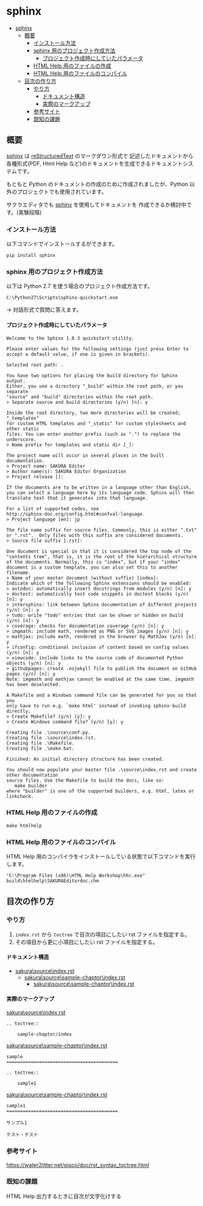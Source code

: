 # sphinx

<!-- TOC -->

- [sphinx](#sphinx)
    - [概要](#概要)
        - [インストール方法](#インストール方法)
        - [sphinx 用のプロジェクト作成方法](#sphinx-用のプロジェクト作成方法)
            - [プロジェクト作成時にしていたパラメータ](#プロジェクト作成時にしていたパラメータ)
        - [HTML Help 用のファイルの作成](#html-help-用のファイルの作成)
        - [HTML Help 用のファイルのコンパイル](#html-help-用のファイルのコンパイル)
    - [目次の作り方](#目次の作り方)
        - [やり方](#やり方)
            - [ドキュメント構造](#ドキュメント構造)
            - [実際のマークアップ](#実際のマークアップ)
        - [参考サイト](#参考サイト)
        - [既知の課題](#既知の課題)

<!-- /TOC -->

## 概要

[sphinx](http://www.sphinx-doc.org/en/master/) は [reStructuredText](https://quick-restructuredtext.readthedocs.io/en/latest/) のマークダウン形式で
記述したドキュメントから各種形式(PDF, Html Help など)のドキュメントを生成できるドキュメントシステムです。

もともと Python のドキュメントの作成のために作成されましたが、Python 以外のプロジェクトでも使用されています。

サクラエディタでも [sphinx](http://www.sphinx-doc.org/en/master/) を使用してドキュメントを
作成できるか検討中です。(実験段階)

### インストール方法

以下コマンドでインストールするができます。

```
pip install sphinx
```

### sphinx 用のプロジェクト作成方法

以下は Python 2.7 を使う場合のプロジェクト作成方法です。

```
C:\Python27\Scripts\sphinx-quickstart.exe
```

→ 対話形式で質問に答えます。

#### プロジェクト作成時にしていたパラメータ

```
Welcome to the Sphinx 1.8.3 quickstart utility.

Please enter values for the following settings (just press Enter to
accept a default value, if one is given in brackets).

Selected root path: .

You have two options for placing the build directory for Sphinx output.
Either, you use a directory "_build" within the root path, or you separate
"source" and "build" directories within the root path.
> Separate source and build directories (y/n) [n]: y

Inside the root directory, two more directories will be created; "_templates"
for custom HTML templates and "_static" for custom stylesheets and other static
files. You can enter another prefix (such as ".") to replace the underscore.
> Name prefix for templates and static dir [_]:

The project name will occur in several places in the built documentation.
> Project name: SAKURA Editor
> Author name(s): SAKURA Editor Organization
> Project release []:

If the documents are to be written in a language other than English,
you can select a language here by its language code. Sphinx will then
translate text that it generates into that language.

For a list of supported codes, see
http://sphinx-doc.org/config.html#confval-language.
> Project language [en]: jp

The file name suffix for source files. Commonly, this is either ".txt"
or ".rst".  Only files with this suffix are considered documents.
> Source file suffix [.rst]:

One document is special in that it is considered the top node of the
"contents tree", that is, it is the root of the hierarchical structure
of the documents. Normally, this is "index", but if your "index"
document is a custom template, you can also set this to another filename.
> Name of your master document (without suffix) [index]:
Indicate which of the following Sphinx extensions should be enabled:
> autodoc: automatically insert docstrings from modules (y/n) [n]: y
> doctest: automatically test code snippets in doctest blocks (y/n) [n]: y
> intersphinx: link between Sphinx documentation of different projects (y/n) [n]: y
> todo: write "todo" entries that can be shown or hidden on build (y/n) [n]: y
> coverage: checks for documentation coverage (y/n) [n]: y
> imgmath: include math, rendered as PNG or SVG images (y/n) [n]: y
> mathjax: include math, rendered in the browser by MathJax (y/n) [n]: y
> ifconfig: conditional inclusion of content based on config values (y/n) [n]: y
> viewcode: include links to the source code of documented Python objects (y/n) [n]: y
> githubpages: create .nojekyll file to publish the document on GitHub pages (y/n) [n]: y
Note: imgmath and mathjax cannot be enabled at the same time. imgmath has been deselected.

A Makefile and a Windows command file can be generated for you so that you
only have to run e.g. `make html' instead of invoking sphinx-build
directly.
> Create Makefile? (y/n) [y]: y
> Create Windows command file? (y/n) [y]: y

Creating file .\source\conf.py.
Creating file .\source\index.rst.
Creating file .\Makefile.
Creating file .\make.bat.

Finished: An initial directory structure has been created.

You should now populate your master file .\source\index.rst and create other documentation
source files. Use the Makefile to build the docs, like so:
   make builder
where "builder" is one of the supported builders, e.g. html, latex or linkcheck.
```

### HTML Help 用のファイルの作成

```
make htmlhelp
```

### HTML Help 用のファイルのコンパイル

HTML Help 用のコンパイラをインストールしている状態で以下コマンドを実行します。

```
"C:\Program Files (x86)\HTML Help Workshop\hhc.exe" build\htmlhelp\SAKURAEditordoc.chm
```

## 目次の作り方

### やり方

1. `index.rst` から `toctree` で目次の項目にしたい rst ファイルを指定する。
2. その項目から更に小項目にしたい rst ファイルを指定する。

#### ドキュメント構造

- [sakura\source\index.rst](sakura/source/index.rst)
    - [sakura\source\sample-chaptor\index.rst](sakura/source/sample-chaptor/index.rst)
        - [sakura\source\sample-chaptor\index.rst](sakura/source/sample-chaptor/index.rst)

#### 実際のマークアップ

[sakura\source\index.rst](sakura/source/index.rst)

```
.. toctree::

    sample-chaptor/index
```

[sakura\source\sample-chaptor\index.rst](sakura/source/sample-chaptor/index.rst)

```
sample
=========================================

.. toctree::

    sample1
```

[sakura\source\sample-chaptor\index.rst](sakura/source/sample-chaptor/index.rst)

```
sample1
=========================================

サンプル1

テスト・テスト
```

### 参考サイト

https://water2litter.net/pisco/doc/rst_syntax_toctree.html

### 既知の課題

HTML Help 出力するときに目次が文字化けする
